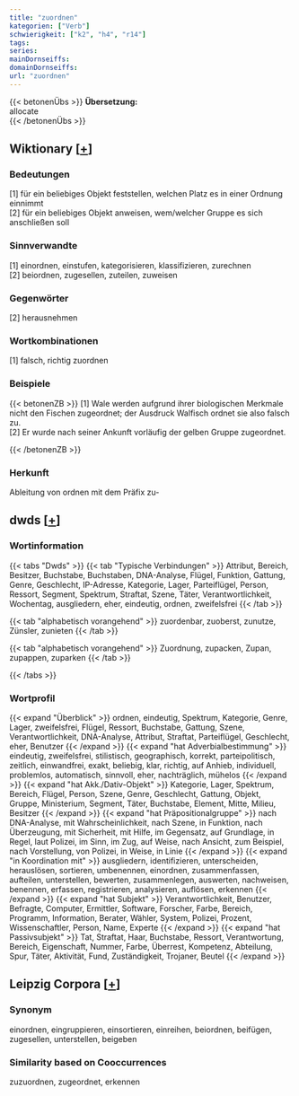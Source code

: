 ```yaml
---
title: "zuordnen"
kategorien: ["Verb"]
schwierigkeit: ["k2", "h4", "r14"]
tags:
series:
mainDornseiffs:
domainDornseiffs:
url: "zuordnen"
---
```


{{< betonenÜbs >}}
**Übersetzung:**  
allocate  
{{< /betonenÜbs >}}

## Wiktionary [[+](https://de.wiktionary.org/wiki/zuordnen)]

### Bedeutungen
[1] für ein beliebiges Objekt feststellen, welchen Platz es in einer Ordnung einnimmt  
[2] für ein beliebiges Objekt anweisen, wem/welcher Gruppe es sich anschließen soll  

### Sinnverwandte
[1] einordnen, einstufen, kategorisieren, klassifizieren, zurechnen  
[2] beiordnen, zugesellen, zuteilen, zuweisen  

### Gegenwörter
[2] herausnehmen  

### Wortkombinationen
[1] falsch, richtig zuordnen  

### Beispiele
{{< betonenZB >}}
[1] Wale werden aufgrund ihrer biologischen Merkmale nicht den Fischen zugeordnet; der Ausdruck Walfisch ordnet sie also falsch zu.  
[2] Er wurde nach seiner Ankunft vorläufig der gelben Gruppe zugeordnet.  

{{< /betonenZB >}}
### Herkunft
Ableitung von ordnen mit dem Präfix zu-  



## dwds [[+](https://www.dwds.de/wb/zuordnen)]

### Wortinformation
{{< tabs "Dwds" >}}
{{< tab "Typische Verbindungen" >}}
Attribut, Bereich, Besitzer, Buchstabe, Buchstaben, DNA-Analyse, Flügel, Funktion, Gattung, Genre, Geschlecht, IP-Adresse, Kategorie, Lager, Parteiflügel, Person, Ressort, Segment, Spektrum, Straftat, Szene, Täter, Verantwortlichkeit, Wochentag, ausgliedern, eher, eindeutig, ordnen, zweifelsfrei
{{< /tab >}}

{{< tab "alphabetisch vorangehend" >}}
zuordenbar, zuoberst, zunutze, Zünsler, zunieten
{{< /tab >}}

{{< tab "alphabetisch vorangehend" >}}
Zuordnung, zupacken, Zupan, zupappen, zuparken
{{< /tab >}}

{{< /tabs >}}

### Wortprofil
{{< expand "Überblick" >}} ordnen, eindeutig, Spektrum, Kategorie, Genre, Lager, zweifelsfrei, Flügel, Ressort, Buchstabe, Gattung, Szene, Verantwortlichkeit, DNA-Analyse, Attribut, Straftat, Parteiflügel, Geschlecht, eher, Benutzer {{< /expand >}}
{{< expand "hat Adverbialbestimmung" >}} eindeutig, zweifelsfrei, stilistisch, geographisch, korrekt, parteipolitisch, zeitlich, einwandfrei, exakt, beliebig, klar, richtig, auf Anhieb, individuell, problemlos, automatisch, sinnvoll, eher, nachträglich, mühelos {{< /expand >}}
{{< expand "hat Akk./Dativ-Objekt" >}} Kategorie, Lager, Spektrum, Bereich, Flügel, Person, Szene, Genre, Geschlecht, Gattung, Objekt, Gruppe, Ministerium, Segment, Täter, Buchstabe, Element, Mitte, Milieu, Besitzer {{< /expand >}}
{{< expand "hat Präpositionalgruppe" >}} nach DNA-Analyse, mit Wahrscheinlichkeit, nach Szene, in Funktion, nach Überzeugung, mit Sicherheit, mit Hilfe, im Gegensatz, auf Grundlage, in Regel, laut Polizei, im Sinn, im Zug, auf Weise, nach Ansicht, zum Beispiel, nach Vorstellung, von Polizei, in Weise, in Linie {{< /expand >}}
{{< expand "in Koordination mit" >}} ausgliedern, identifizieren, unterscheiden, herauslösen, sortieren, umbenennen, einordnen, zusammenfassen, aufteilen, unterstellen, bewerten, zusammenlegen, auswerten, nachweisen, benennen, erfassen, registrieren, analysieren, auflösen, erkennen {{< /expand >}}
{{< expand "hat Subjekt" >}} Verantwortlichkeit, Benutzer, Befragte, Computer, Ermittler, Software, Forscher, Farbe, Bereich, Programm, Information, Berater, Wähler, System, Polizei, Prozent, Wissenschaftler, Person, Name, Experte {{< /expand >}}
{{< expand "hat Passivsubjekt" >}} Tat, Straftat, Haar, Buchstabe, Ressort, Verantwortung, Bereich, Eigenschaft, Nummer, Farbe, Überrest, Kompetenz, Abteilung, Spur, Täter, Aktivität, Fund, Zuständigkeit, Trojaner, Beutel {{< /expand >}}

## Leipzig Corpora [[+](https://corpora.uni-leipzig.de/en/res?word=zuordnen&corpusId=deu_newscrawl-public_2018)]


### Synonym
einordnen, eingruppieren, einsortieren, einreihen, beiordnen, beifügen, zugesellen, unterstellen, beigeben


### Similarity based on Cooccurrences
zuzuordnen, zugeordnet, erkennen

